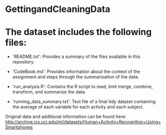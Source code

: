# GettingandCleaningData
The dataset includes the following files:
=========================================

- 'README.txt': Provides a summary of the files available in this repository.

- 'CodeBook.md': Provides information about the context of the assignment and steps through the summarization of the data.

- 'run_analysis.R': Contains the R script to read, limit merge, combine, transform, and summarize the data.

- 'running_data_summary.txt': Text file of a final tidy dataset containing the average of each variable for each activity and each subject.

Original data and additional information can be found here: http://archive.ics.uci.edu/ml/datasets/Human+Activity+Recognition+Using+Smartphones
